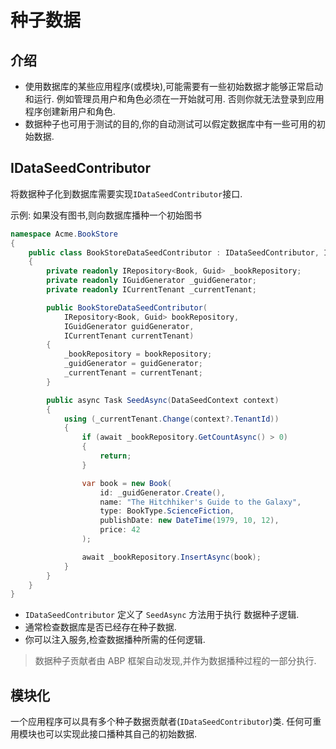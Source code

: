 # 种子数据

## 介绍

- 使用数据库的某些应用程序(或模块),可能需要有一些初始数据才能够正常启动和运行. 例如管理员用户和角色必须在一开始就可用. 否则你就无法登录到应用程序创建新用户和角色.
- 数据种子也可用于测试的目的,你的自动测试可以假定数据库中有一些可用的初始数据.

## IDataSeedContributor

将数据种子化到数据库需要实现`IDataSeedContributor`接口.

示例: 如果没有图书,则向数据库播种一个初始图书

```csharp
namespace Acme.BookStore
{
    public class BookStoreDataSeedContributor : IDataSeedContributor, ITransientDependency
    {
        private readonly IRepository<Book, Guid> _bookRepository;
        private readonly IGuidGenerator _guidGenerator;
        private readonly ICurrentTenant _currentTenant;

        public BookStoreDataSeedContributor(
            IRepository<Book, Guid> bookRepository,
            IGuidGenerator guidGenerator,
            ICurrentTenant currentTenant)
        {
            _bookRepository = bookRepository;
            _guidGenerator = guidGenerator;
            _currentTenant = currentTenant;
        }

        public async Task SeedAsync(DataSeedContext context)
        {
            using (_currentTenant.Change(context?.TenantId))
            {
                if (await _bookRepository.GetCountAsync() > 0)
                {
                    return;
                }

                var book = new Book(
                    id: _guidGenerator.Create(),
                    name: "The Hitchhiker's Guide to the Galaxy",
                    type: BookType.ScienceFiction,
                    publishDate: new DateTime(1979, 10, 12),
                    price: 42
                );

                await _bookRepository.InsertAsync(book);
            }
        }
    }
}
```

- `IDataSeedContributor` 定义了 `SeedAsync` 方法用于执行 数据种子逻辑.
- 通常检查数据库是否已经存在种子数据.
- 你可以注入服务,检查数据播种所需的任何逻辑.

> 数据种子贡献者由 ABP 框架自动发现,并作为数据播种过程的一部分执行.

## 模块化

一个应用程序可以具有多个种子数据贡献者(`IDataSeedContributor`)类. 任何可重用模块也可以实现此接口播种其自己的初始数据.
